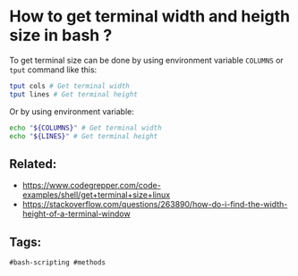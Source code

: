 # How to get terminal width and heigth size in bash ?

To get terminal size can be done by using environment variable `COLUMNS` or `tput` command like this:

```bash
tput cols # Get terminal width
tput lines # Get terminal height
```

Or by using environment variable:

```bash
echo "${COLUMNS}" # Get terminal width
echo "${LINES}" # Get terminal height
```

## Related:

- https://www.codegrepper.com/code-examples/shell/get+terminal+size+linux
- https://stackoverflow.com/questions/263890/how-do-i-find-the-width-height-of-a-terminal-window

## Tags:

    #bash-scripting #methods
